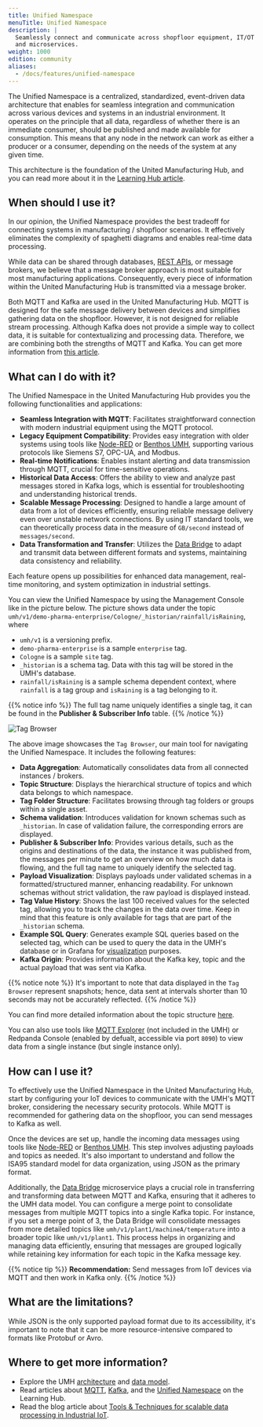 ```yaml
---
title: Unified Namespace
menuTitle: Unified Namespace
description: |
  Seamlessly connect and communicate across shopfloor equipment, IT/OT systems,
  and microservices.
weight: 1000
edition: community
aliases:
  - /docs/features/unified-namespace
---
```


The Unified Namespace is a centralized, standardized, event-driven data
architecture that enables for seamless integration and communication across
various devices and systems in an industrial environment. It operates on the
principle that all data, regardless of whether there is an immediate consumer,
should be published and made available for consumption. This means that any
node in the network can work as either a producer or a consumer, depending on
the needs of the system at any given time.

This architecture is the foundation of the United Manufacturing Hub, and you
can read more about it in the [Learning Hub article](https://learn.umh.app/lesson/introduction-into-it-ot-unified-namespace/).

## When should I use it?

In our opinion, the Unified Namespace provides the best tradeoff for connecting
systems in manufacturing / shopfloor scenarios. It effectively eliminates the
complexity of spaghetti diagrams and enables real-time data processing.

While data can be shared through databases,
[REST APIs](https://learn.umh.app/lesson/introduction-into-it-ot-https-rest/),
or message brokers, we believe that a message broker approach is most suitable
for most manufacturing applications. Consequently, every piece of information
within the United Manufacturing Hub is transmitted via a message broker.

Both MQTT and Kafka are used in the United Manufacturing Hub. MQTT is designed
for the safe message delivery between devices and simplifies gathering data on
the shopfloor. However, it is not designed for reliable stream processing.
Although Kafka does not provide a simple way to collect data, it is suitable
for contextualizing and processing data. Therefore, we are combining both the
strengths of MQTT and Kafka. You can get more information from [this article](https://learn.umh.app/blog/tools-techniques-for-scalable-data-processing-in-industrial-iot/).

## What can I do with it?

The Unified Namespace in the United Manufacturing Hub provides you the following
functionalities and applications:

- **Seamless Integration with MQTT**: Facilitates straightforward connection
  with modern industrial equipment using the MQTT protocol.
- **Legacy Equipment Compatibility**: Provides easy integration with older
  systems using tools like [Node-RED](/docs/architecture/data-infrastructure/unified-namespace/node-red/)
  or [Benthos UMH](/docs/features/connectivity/benthos-umh/),
  supporting various protocols like Siemens S7, OPC-UA, and Modbus.
- **Real-time Notifications**: Enables instant alerting and data transmission
  through MQTT, crucial for time-sensitive operations.
- **Historical Data Access**: Offers the ability to view and analyze past
  messages stored in Kafka logs, which is essential for troubleshooting and
  understanding historical trends.
- **Scalable Message Processing**: Designed to handle a large amount of data
  from a lot of devices efficiently, ensuring reliable message delivery even
  over unstable network connections. By using IT standard tools, we can
  theoretically process data in the measure of `GB/second` instead of
  `messages/second`.
- **Data Transformation and Transfer**: Utilizes the
  [Data Bridge](/docs/architecture/data-infrastructure/unified-namespace/data-bridge/)
  to adapt and transmit data between different formats and systems, maintaining
  data consistency and reliability.

Each feature opens up possibilities for enhanced data management, real-time
monitoring, and system optimization in industrial settings.

You can view the Unified Namespace by using the Management Console like in the picture
below. The picture shows data under the topic
`umh/v1/demo-pharma-enterprise/Cologne/_historian/rainfall/isRaining`, where

- `umh/v1` is a versioning prefix.
- `demo-pharma-enterprise` is a sample `enterprise` tag.
- `Cologne` is a sample `site` tag.
- `_historian` is a schema tag. Data with this tag will be stored in the UMH's database.
- `rainfall/isRaining` is a sample schema dependent context, where `rainfall` is a tag group and
  `isRaining` is a tag belonging to it.

{{% notice info %}}
The full tag name uniquely identifies a single tag, it can be found in the **Publisher & Subscriber Info** table.
{{% /notice %}}

![Tag Browser](/images/features/unified-namespace/tagBrowser.png?width=80%)

The above image showcases the `Tag Browser`, our main tool for navigating the Unified Namespace. It includes the
following features:

- **Data Aggregation**: Automatically consolidates data from all connected instances / brokers.
- **Topic Structure**: Displays the hierarchical structure of topics and which data belongs to which namespace.
- **Tag Folder Structure**: Facilitates browsing through tag folders or groups within a single asset.
- **Schema validation**: Introduces validation for known schemas such as `_historian`. In case of validation
  failure, the corresponding errors are displayed.
- **Publisher & Subscriber Info**: Provides various details, such as the origins and destinations of the data,
  the instance it was published from, the messages per minute to get an overview on how much data is flowing,
  and the full tag name to uniquely identify the selected tag.
- **Payload Visualization**: Displays payloads under validated schemas in a formatted/structured manner, enhancing
  readability. For unknown schemas without strict validation, the raw payload is displayed instead.
- **Tag Value History**: Shows the last 100 received values for the selected tag, allowing you to track the
  changes in the data over time. Keep in mind that this feature is only available for tags that are part of the
  `_historian` schema.
- **Example SQL Query**: Generates example SQL queries based on the selected tag, which can be used to query the
  data in the UMH's database or in Grafana for [visualization](/docs/getstarted/datavisualization) purposes.
- **Kafka Origin**: Provides information about the Kafka key, topic and the actual payload that was sent via Kafka.

{{% notice note %}}
It's important to note that data displayed in the `Tag Browser` represent snapshots; hence, data sent at
intervals shorter than 10 seconds may not be accurately reflected.
{{% /notice %}}

You can find more detailed information about the topic structure [here](/docs/datamodel/messages).

You can also use tools like [MQTT Explorer](https://mqtt-explorer.com/)
(not included in the UMH) or Redpanda Console (enabled by defualt, accessible
via port `8090`) to view data from a single instance (but single instance only).

## How can I use it?

To effectively use the Unified Namespace in the United Manufacturing Hub, start
by configuring your IoT devices to communicate with the UMH's MQTT broker,
considering the necessary security protocols. While MQTT is recommended for
gathering data on the shopfloor, you can send messages to Kafka as well.

Once the devices are set up, handle the incoming data messages using tools like
[Node-RED](/docs/architecture/data-infrastructure/unified-namespace/node-red/)
or [Benthos UMH](/docs/features/connectivity/benthos-umh/). This step involves
adjusting payloads and topics as needed. It's also important to understand and
follow the ISA95 standard model for data organization, using JSON as the
primary format.

Additionally, the [Data Bridge](/docs/architecture/data-infrastructure/unified-namespace/data-bridge/)
microservice plays a crucial role in transferring and transforming data between
MQTT and Kafka, ensuring that it adheres to the UMH data model. You can
configure a merge point to consolidate messages from multiple MQTT topics into
a single Kafka topic. For instance, if you set a merge point of 3, the Data
Bridge will consolidate messages from more detailed topics like
`umh/v1/plant1/machineA/temperature` into a broader topic like `umh/v1/plant1`.
This process helps in organizing and managing data efficiently, ensuring that
messages are grouped logically while retaining key information for each topic
in the Kafka message key.

{{% notice tip %}}
**Recommendation:** Send messages from IoT devices via MQTT and then work in
Kafka only.
{{% /notice %}}

## What are the limitations?

While JSON is the only supported payload format due to its accessibility, it's
important to note that it can be more resource-intensive compared to formats
like Protobuf or Avro.

## Where to get more information?

- Explore the UMH [architecture](/docs/architecture/) and
  [data model](/docs/datamodel/).
- Read articles about [MQTT](https://learn.umh.app/lesson/introduction-into-it-ot-mqtt/),
  [Kafka](https://learn.umh.app/lesson/introduction-into-it-ot-kafka/),
  and the [Unified Namespace](https://learn.umh.app/lesson/introduction-into-it-ot-unified-namespace/)
  on the Learning Hub.
- Read the blog article about
  [Tools & Techniques for scalable data processing in Industrial IoT](https://learn.umh.app/blog/tools-techniques-for-scalable-data-processing-in-industrial-iot/).
